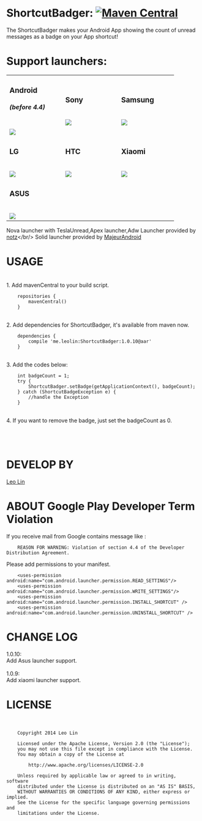 ShortcutBadger: [![Maven Central](https://maven-badges.herokuapp.com/maven-central/me.leolin/ShortcutBadger/badge.svg)](https://maven-badges.herokuapp.com/maven-central/me.leolin/ShortcutBadger)
===================================

The ShortcutBadger makes your Android App showing the count of unread messages as a badge on your App shortcut!

# Support launchers:<br/>

<table>
<tr>
<td width="130">
<h3>Android</h3>
<h5>(before 4.4)</h5>
<br>
<img src="https://raw.github.com/leolin310148/ShortcutBadger/master/screenshots/ss_android.png"/>
</td>
<td width="130">
<h3>Sony</h3>
<br>
<img src="https://raw.github.com/leolin310148/ShortcutBadger/master/screenshots/ss_sony.png"/>
</td>
<td width="130">
<h3>Samsung</h3>
<br>
<img src="https://raw.github.com/leolin310148/ShortcutBadger/master/screenshots/ss_samsung.png"/>
</td>
</tr>
<tr>
<td width="130">
<h3>LG</h3>
<br>
<img src="https://raw.github.com/leolin310148/ShortcutBadger/master/screenshots/ss_lg.png"/>
</td>
<td width="130">
<h3>HTC</h3>
<br>
<img src="https://raw.github.com/leolin310148/ShortcutBadger/master/screenshots/ss_htc.png"/>
</td>
<td width="130">
<h3>Xiaomi</h3>
<br>
<img src="https://raw.github.com/leolin310148/ShortcutBadger/master/screenshots/ss_xiaomi.png"/>
</td>
</tr>
<tr>
<td width="130">
<h3>ASUS</h3>
<br>
<img src="https://raw.github.com/leolin310148/ShortcutBadger/master/screenshots/ss_asus.png"/>
</td>
<td width="130">
</td>
<td width="130">
</td>
</tr>
</table> 

Nova launcher with TeslaUnread,Apex launcher,Adw Launcher provided by [notz](https://github.com/notz)</br/>
Solid launcher provided by [MajeurAndroid](https://github.com/MajeurAndroid)


USAGE
===================================
<br/>1. Add mavenCentral to your build script.

        repositories {
            mavenCentral()
        }
    
<br/>2. Add dependencies for ShortcutBadger, it's available from maven now.
        
        dependencies {
            compile 'me.leolin:ShortcutBadger:1.0.10@aar'
        }

<br/>3. Add the codes below:

        int badgeCount = 1;
        try {
            ShortcutBadger.setBadge(getApplicationContext(), badgeCount);
        } catch (ShortcutBadgeException e) {
            //handle the Exception
        }
<br/>4. If you want to remove the badge, just set the badgeCount as 0.
<br/>
<br/>
<br/>
<br/>


DEVELOP BY
===================================
[Leo Lin](https://github.com/leolin310148)


ABOUT Google Play Developer Term Violation
===================================
If you receive mail from Google contains message like :<br/> 

        REASON FOR WARNING: Violation of section 4.4 of the Developer Distribution Agreement.
        
        
Please add permissions to your manifest.

        <uses-permission android:name="com.android.launcher.permission.READ_SETTINGS"/>
        <uses-permission android:name="com.android.launcher.permission.WRITE_SETTINGS"/>
        <uses-permission android:name="com.android.launcher.permission.INSTALL_SHORTCUT" />
        <uses-permission android:name="com.android.launcher.permission.UNINSTALL_SHORTCUT" />


CHANGE LOG
===================================
1.0.10:<br/>
Add Asus launcher support.
<br/><br/>
1.0.9:<br/>
Add xiaomi launcher support.


LICENSE
===================================
<br/>
        
        Copyright 2014 Leo Lin
        
        Licensed under the Apache License, Version 2.0 (the "License");
        you may not use this file except in compliance with the License.
        You may obtain a copy of the License at
        
            http://www.apache.org/licenses/LICENSE-2.0
        
        Unless required by applicable law or agreed to in writing, software
        distributed under the License is distributed on an "AS IS" BASIS,
        WITHOUT WARRANTIES OR CONDITIONS OF ANY KIND, either express or implied.
        See the License for the specific language governing permissions and
        limitations under the License.
<br/>       
